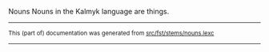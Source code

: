 Nouns
Nouns in the Kalmyk language are things.

* * *

<small>This (part of) documentation was generated from [src/fst/stems/nouns.lexc](https://github.com/giellalt/lang-xal/blob/main/src/fst/stems/nouns.lexc)</small>

---

